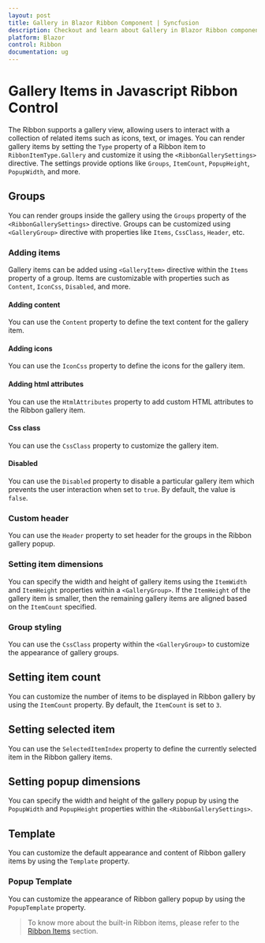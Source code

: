 ```yaml
---
layout: post
title: Gallery in Blazor Ribbon Component | Syncfusion
description: Checkout and learn about Gallery in Blazor Ribbon component in Blazor Server App and Blazor WebAssembly App.
platform: Blazor
control: Ribbon
documentation: ug
---
```


# Gallery Items in Javascript Ribbon Control

The Ribbon supports a gallery view, allowing users to interact with a collection of related items such as icons, text, or images. You can render gallery items by setting the `Type` property of a Ribbon item to `RibbonItemType.Gallery` and customize it using the `<RibbonGallerySettings>` directive. The settings provide options like `Groups`, `ItemCount`, `PopupHeight`, `PopupWidth`, and more.

## Groups

You can render groups inside the gallery using the `Groups` property of the `<RibbonGallerySettings>` directive. Groups can be customized using `<GalleryGroup>` directive with properties like `Items`, `CssClass`, `Header`, etc.

### Adding items

Gallery items can be added using `<GalleryItem>` directive within the `Items` property of a group. Items are customizable with properties such as `Content`, `IconCss`, `Disabled`, and more.

#### Adding content

You can use the `Content` property to define the text content for the gallery item.

#### Adding icons

You can use the `IconCss` property to define the icons for the gallery item.

#### Adding html attributes

You can use the `HtmlAttributes` property to add custom HTML attributes to the Ribbon gallery item.

#### Css class

You can use the `CssClass` property to customize the gallery item.

#### Disabled

You can use the `Disabled` property to disable a particular gallery item which prevents the user interaction when set to `true`. By default, the value is `false`.

### Custom header

You can use the `Header` property to set header for the groups in the Ribbon gallery popup.

### Setting item dimensions

You can specify the width and height of gallery items using the `ItemWidth` and `ItemHeight` properties within a `<GalleryGroup>`. If the `ItemHeight` of the gallery item is smaller, then the remaining gallery items are aligned based on the `ItemCount` specified.

### Group styling

You can use the `CssClass` property within the `<GalleryGroup>` to customize the appearance of gallery groups.

## Setting item count

You can customize the number of items to be displayed in Ribbon gallery by using the `ItemCount` property. By default, the `ItemCount` is set to `3`.

## Setting selected item

You can use the `SelectedItemIndex` property to define the currently selected item in the Ribbon gallery items.

## Setting popup dimensions

You can specify the width and height of the gallery popup by using the `PopupWidth` and `PopupHeight` properties within the `<RibbonGallerySettings>`.

## Template

You can customize the default appearance and content of Ribbon gallery items by using the `Template` property.

### Popup Template

You can customize the appearance of Ribbon gallery popup by using the `PopupTemplate` property.

> To know more about the built-in Ribbon items, please refer to the [Ribbon Items](./items) section.